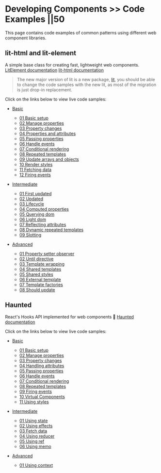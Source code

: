 # Developing Components >> Code Examples ||50

This page contains code examples of common patterns using different web component libraries.

## lit-html and lit-element

A simple base class for creating fast, lightweight web components.
[LitElement documentation](https://lit-element.polymer-project.org)
[lit-html documentation](https://lit-html.polymer-project.org)

> The new major version of lit is a new package, [lit](https://lit.dev/), you should be able to change the code samples with the new lit, as most of the migration is just drop-in replacement.

Click on the links below to view live code samples:

- [Basic](https://webcomponents.dev/org/open-wc?collection=demos-lit-1-basic)

  - [01 Basic setup](https://webcomponents.dev/edit/collection/hzgpcWmPGvSJXSo4fs2a/p0QzvD0iyAsOxt4Iug7U?sv=1&pm=1)
  - [02 Manage properties](https://webcomponents.dev/edit/collection/hzgpcWmPGvSJXSo4fs2a/c4Lm2o2EeQs4INPXH2pr?sv=1&pm=1)
  - [03 Property changes](https://webcomponents.dev/edit/collection/hzgpcWmPGvSJXSo4fs2a/RbvMbT0ADah7NCH6KUWj?sv=1&pm=1)
  - [04 Properties and attributes](https://webcomponents.dev/edit/collection/hzgpcWmPGvSJXSo4fs2a/N8FIYJqbKAzhzEQaobxE?sv=1&pm=1)
  - [05 Passing properties](https://webcomponents.dev/edit/collection/hzgpcWmPGvSJXSo4fs2a/KY1Ce9j1ahUj4jSWQOKI?sv=1&pm=1)
  - [06 Handle events](https://webcomponents.dev/edit/collection/hzgpcWmPGvSJXSo4fs2a/M3OUIoHe9XAgfUa7hCkd?sv=1&pm=1)
  - [07 Conditional rendering](https://webcomponents.dev/edit/collection/hzgpcWmPGvSJXSo4fs2a/QIoIigpr7Gb3Mbnw5fkY?sv=1&pm=1)
  - [08 Repeated templates](https://webcomponents.dev/edit/collection/hzgpcWmPGvSJXSo4fs2a/HJeKgSrF5bTk8rp3j4XS?sv=1&pm=1)
  - [09 Update arrays and objects](https://webcomponents.dev/edit/collection/hzgpcWmPGvSJXSo4fs2a/NTxVrdFBB3DB8wr5QnpZ?sv=1&pm=1)
  - [10 Render styles](https://webcomponents.dev/edit/collection/hzgpcWmPGvSJXSo4fs2a/yXTfhyZLao89tVFiuxEI?sv=1&pm=1)
  - [11 Fetching data](https://webcomponents.dev/edit/collection/hzgpcWmPGvSJXSo4fs2a/nJNnHZjHdwole3DrvQEV?sv=1&pm=1)
  - [12 Firing events](https://webcomponents.dev/edit/collection/hzgpcWmPGvSJXSo4fs2a/wSRqSHx2s2WEFL8t8vxI?sv=1&pm=1)

- [Intermediate](https://webcomponents.dev/org/open-wc?collection=demos-lit-2-intermediate)

  - [01 First updated](https://webcomponents.dev/edit/collection/fOta0aCFgRQqMtyXJjXT/EYLh9pUNZKOE3sXZpEZ3?sv=1&pm=1)
  - [02 Updated](https://webcomponents.dev/edit/collection/fOta0aCFgRQqMtyXJjXT/6UaPjWeebc3oYBYFC2lB?sv=1&pm=1)
  - [03 Lifecycle](https://webcomponents.dev/edit/collection/fOta0aCFgRQqMtyXJjXT/KdErFoto9wNGk9jGrago?sv=1&pm=1)
  - [04 Computed properties](https://webcomponents.dev/edit/collection/fOta0aCFgRQqMtyXJjXT/ID6lan25bbg3b6tm1nIg?sv=1&pm=1)
  - [05 Querying dom](https://webcomponents.dev/edit/collection/fOta0aCFgRQqMtyXJjXT/p5GRJeY6xi9FtrFpkdzI?sv=1&pm=1)
  - [06 Light dom](https://webcomponents.dev/edit/collection/fOta0aCFgRQqMtyXJjXT/jxnEO12QUdPlcMrlu7C8?sv=1&pm=1)
  - [07 Reflecting attributes](https://webcomponents.dev/edit/collection/fOta0aCFgRQqMtyXJjXT/gDELkFM9gcjtbwRPUmNQ?sv=1&pm=1)
  - [08 Dynamic repeated templates](https://webcomponents.dev/edit/collection/fOta0aCFgRQqMtyXJjXT/5BGDAOl4VPMzZBNFrg9f?sv=1&pm=1)
  - [09 Slotting](https://webcomponents.dev/edit/collection/fOta0aCFgRQqMtyXJjXT/pNsN9JVAiNHOAHpvkL6c?sv=1&pm=1)

- [Advanced](https://webcomponents.dev/org/open-wc?collection=demos-lit-3-advanced)

  - [01 Property setter observer](https://webcomponents.dev/edit/collection/AidiKxSw38KSM132so9W/9EaxZ6R6Zi1LU28xcCBy?sv=1&pm=1)
  - [02 Until directive](https://webcomponents.dev/edit/collection/AidiKxSw38KSM132so9W/OpV1NiPgNsLay2bkjX3N?sv=1&pm=1)
  - [03 Template wrapping](https://webcomponents.dev/edit/collection/AidiKxSw38KSM132so9W/5HTnpTTQh6S5GWbAqzio?sv=1&pm=1)
  - [04 Shared templates](https://webcomponents.dev/edit/collection/AidiKxSw38KSM132so9W/IAxYV6YOZY7XDpiJfXUH?sv=1&pm=1)
  - [05 Shared styles](https://webcomponents.dev/edit/collection/AidiKxSw38KSM132so9W/6K8FjFV6ZsLm53e14WMZ?sv=1&pm=1)
  - [06 External template](https://webcomponents.dev/edit/collection/AidiKxSw38KSM132so9W/0VkunzfnWvE5CTIncWJf?sv=1&pm=1)
  - [07 Template factories](https://webcomponents.dev/edit/collection/AidiKxSw38KSM132so9W/bmxMTzhNiUTxlYNn6LDZ?sv=1&pm=1)
  - [08 Should update](https://webcomponents.dev/edit/collection/AidiKxSw38KSM132so9W/62bf7hT2eyv4c9gwQQJ2?sv=1&pm=1)

## Haunted

React's Hooks API implemented for web components 👻
[Haunted documentation](https://github.com/matthewp/haunted)

Click on the links below to view live code samples:

- [Basic](https://webcomponents.dev/org/open-wc?collection=demos-haunted-1-basic)

  - [01 Basic setup](https://webcomponents.dev/edit/collection/d5hmXU6Oq1awvGniAMlo/ntaDvcXcKZIBMigMYFhG?sv=1&pm=1)
  - [02 Manage properties](https://webcomponents.dev/edit/collection/d5hmXU6Oq1awvGniAMlo/K0zkBtuRSaBhsKjBWw4T?sv=1&pm=1)
  - [03 Property changes](https://webcomponents.dev/edit/collection/d5hmXU6Oq1awvGniAMlo/9k0f2Ov4xAkwY3AdIyp4?sv=1&pm=1)
  - [04 Handling attributes](https://webcomponents.dev/edit/collection/d5hmXU6Oq1awvGniAMlo/D0lic4qM2r0x0vf9XmeM?sv=1&pm=1)
  - [05 Passing properties](https://webcomponents.dev/edit/collection/d5hmXU6Oq1awvGniAMlo/MbJyuTWIZ89FoQCi2nBs?sv=1&pm=1)
  - [06 Handle events](https://webcomponents.dev/edit/collection/d5hmXU6Oq1awvGniAMlo/ln86mScjlvuC26RdgOO0?sv=1&pm=1)
  - [07 Conditional rendering](https://webcomponents.dev/edit/collection/d5hmXU6Oq1awvGniAMlo/MOFhPCewTaq59t1Sicno?sv=1&pm=1)
  - [08 Repeated templates](https://webcomponents.dev/edit/collection/d5hmXU6Oq1awvGniAMlo/wHcZc3KklmlQpWkZwM87?sv=1&pm=1)
  - [09 Firing events](https://webcomponents.dev/edit/collection/d5hmXU6Oq1awvGniAMlo/6G7v2HzTo9WrKVsDJiY3?sv=1&pm=1)
  - [10 Virtual Components](https://webcomponents.dev/edit/collection/d5hmXU6Oq1awvGniAMlo/6G7v2HzTo9WrKVsDJiY3?sv=1&pm=1)
  - [11 Using styles](https://webcomponents.dev/edit/collection/d5hmXU6Oq1awvGniAMlo/wRNJ8t1sSU9V8nI60YRf?sv=1&pm=1)

- [Intermediate](https://webcomponents.dev/org/open-wc?collection=demos-haunted-2-intermediate)

  - [01 Using state](https://webcomponents.dev/edit/collection/zwB8yaJAbZfLRDz4D46o/KWmNJXyhezN643qRei7y?sv=1&pm=1)
  - [02 Using effects](https://webcomponents.dev/edit/collection/zwB8yaJAbZfLRDz4D46o/9rDYEbssqfYeoQ8wVMPR?sv=1&pm=1)
  - [03 Fetch data](https://webcomponents.dev/edit/collection/zwB8yaJAbZfLRDz4D46o/FPua6FVRwhZingSoxjiK?sv=1&pm=1)
  - [04 Using reducer](https://webcomponents.dev/edit/collection/zwB8yaJAbZfLRDz4D46o/ioQN4jxwcJ0ndx1fjhlO?sv=1&pm=1)
  - [05 Using ref](https://webcomponents.dev/edit/collection/zwB8yaJAbZfLRDz4D46o/FATaD7mpoXGqONdNQH21?sv=1&pm=1)
  - [06 Using memo](https://webcomponents.dev/edit/collection/zwB8yaJAbZfLRDz4D46o/dPDRsNHcvFDRfJBy1kNy?sv=1&pm=1)

- [Advanced](https://webcomponents.dev/org/open-wc?collection=demos-haunted-3-advanced)
  - [01 Using context](https://webcomponents.dev/edit/collection/pnCUyQWtMMqQs2klospo/AOCiUtoiTLSqvBTW0EuP?sv=1&pm=1)
